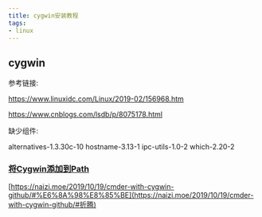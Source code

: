 ```yaml
---
title: cygwin安装教程
tags:
- linux
---
```


## cygwin

参考链接:

https://www.linuxidc.com/Linux/2019-02/156968.htm

https://www.cnblogs.com/lsdb/p/8075178.html

缺少组件:

alternatives-1.3.30c-10
hostname-3.13-1
ipc-utils-1.0-2
which-2.20-2

### [将Cygwin添加到Path](https://github.com/cmderdev/cmder/wiki/Integrating-Cygwin#Add-Cygwin-to-Path)

[https://naizi.moe/2019/10/19/cmder-with-cygwin-github/#%E6%8A%98%E8%85%BE](https://naizi.moe/2019/10/19/cmder-with-cygwin-github/#折腾)